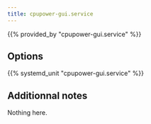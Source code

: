 ```yaml
---
title: cpupower-gui.service
---
```


{{% provided_by "cpupower-gui.service" %}}

## Options

{{% systemd_unit "cpupower-gui.service" %}}

## Additionnal notes

Nothing here.